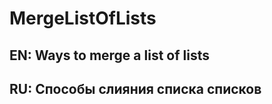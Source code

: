 MergeListOfLists
===========

## EN: Ways to merge a list of lists

## RU: Cпособы слияния списка списков